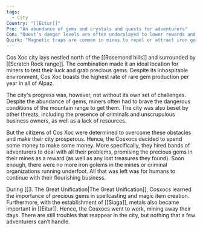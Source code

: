 ```yaml
---
tags:
  - City
Country: "[[Eitur]]"
Pro: "An abundance of gems and crystals and quests for adventurers"
Con: "Quest’s danger levels are often underplayed to lower rewards and entice more adventurers"
Quirk: "Magnetic traps are common in mines to repel or attract iron golems — and some times adventurers can lose their armor to them"
---
```

Cos Xoc city lays nestled north of the [[Rosemond hills]] and surrounded by [[Scratch Rock range]]. The combination made it an ideal location for miners to test their luck and grab precious gems. Despite its inhospitable environment, Cos Xoc boasts the highest rate of rare gem production per year in all of Alpaz.

The city's progress was, however, not without its own set of challenges. Despite the abundance of gems, miners often had to brave the dangerous conditions of the mountain range to get them. The city was also beset by other threats, including the presence of criminals and unscrupulous business owners, as well as a lack of resources.

But the citizens of Cos Xoc were determined to overcome these obstacles and make their city prosperous. Hence, the Cosxocs decided to spend some money to make some money. More specifically, they hired bands of adventurers to deal with all their problems, promising the precious gems in their mines as a reward (as well as any lost treasures they found). Soon enough, there were no more iron golems in the mines or criminal organizations running underfoot. All that was left was for humans to continue with their flourishing business. 

During [[3. The Great Unification|The Great Unification]], Cosxocs learned the importance of precious gems in spellcasting and magic item creation. Furthermore, with the establishment of [[Siaga]], metals also became important in [[Eitur]]. Hence, the Cosxocs went to work, mining away their days. There are still troubles that reappear in the city, but nothing that a few adventurers can’t handle.